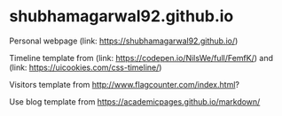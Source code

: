 # shubhamagarwal92.github.io

Personal webpage (link: https://shubhamagarwal92.github.io/)


Timeline template from (link: https://codepen.io/NilsWe/full/FemfK/)
and 
(link: https://uicookies.com/css-timeline/)


Visitors template from http://www.flagcounter.com/index.html?

Use blog template from https://academicpages.github.io/markdown/
